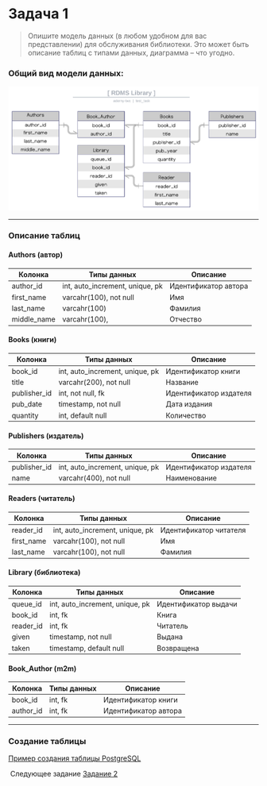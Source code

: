 # Задача 1
> Опишите модель данных (в любом удобном для вас представлении) для обслуживания библиотеки. Это может быть описание таблиц с типами данных, диаграмма – что угодно.
>

### Общий вид модели данных:

![](../images/model.png)

---

### Описание таблиц

#### Authors (автор)

| Колонка     | Типы данных                     | Описание             |
| ----------- | ------------------------------- | -------------------- |
| author_id   | int, auto_increment, unique, pk | Идентификатор автора |
| first_name  | varcahr(100), not null          | Имя                  |
| last_name   | varcahr(100)                    | Фамилия              |
| middle_name | varcahr(100),                   | Отчество             |

#### Books (книги)

| Колонка      | Типы данных                     | Описание               |
| ------------ | ------------------------------- | ---------------------- |
| book_id      | int, auto_increment, unique, pk | Идентификатор книги    |
| title        | varcahr(200), not null          | Название               |
| publisher_id | int, not null, fk               | Идентификатор издателя |
| pub_date     | timestamp, not null             | Дата издания           |
| quantity     | int, default null               | Количество             |

#### Publishers (издатель)

| Колонка      | Типы данных                     | Описание               |
| ------------ | ------------------------------- | ---------------------- |
| publisher_id | int, auto_increment, unique, pk | Идентификатор издателя |
| name         | varcahr(400), not null          | Наименование           |

#### Readers (читатель)

| Колонка    | Типы данных                     | Описание               |
| ---------- | ------------------------------- | ---------------------- |
| reader_id  | int, auto_increment, unique, pk | Идентификатор читателя |
| first_name | varcahr(100), not null          | Имя                    |
| last_name  | varcahr(100), not null          | Фамилия                |

#### Library (библиотека)

| Колонка   | Типы данных                     | Описание             |
| --------- | ------------------------------- | -------------------- |
| queue_id  | int, auto_increment, unique, pk | Идентификатор выдачи |
| book_id   | int,  fk                        | Книга                |
| reader_id | int,  fk                        | Читатель             |
| given     | timestamp, not null             | Выдана               |
| taken     | timestamp, default null         | Возвращена           |

#### Book_Author (m2m)

| Колонка   | Типы данных | Описание             |
| --------- | ----------- | -------------------- |
| book_id   | int,  fk    | Идентификатор книги  |
| author_id | int,  fk    | Идентификатор автора |

---

### Создание таблицы

[Пример создания таблицы PostgreSQL](./addition/create_table.sql)



​		Следующее задание [Задание 2](./task_2.md)